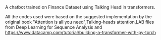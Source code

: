 A chatbot trained on Finance Dataset using Talking Head in transformers.

All the codes used were based on the suggested implementation by the original book "Attention is all you need",Talking-heads attention,LAB files from Deep Learning for Sequence Analysis and https://www.datacamp.com/tutorial/building-a-transformer-with-py-torch

